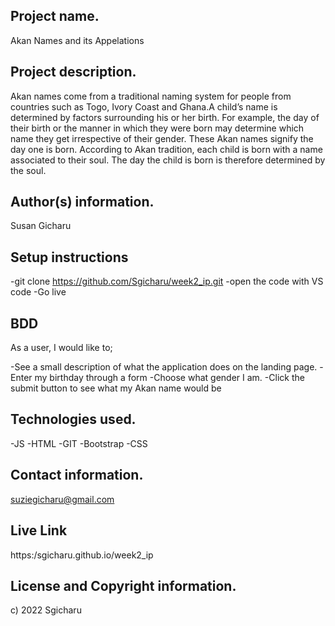 ## Project name.

Akan Names and its Appelations

## Project description.
Akan names come from a traditional naming system for people from countries such as Togo, Ivory Coast and Ghana.A child’s name is determined by factors surrounding his or her birth. For example, the day of their birth or the manner in which they were born may determine which name they get irrespective of their gender.
These Akan names signify the day one is born. According to Akan tradition, each child is born with a name associated to their soul. The day the child is born is therefore determined by the soul.

## Author(s) information.

Susan Gicharu

## Setup instructions 
-git clone https://github.com/Sgicharu/week2_ip.git
-open the code with VS code
-Go live

## BDD
As a user, I would like to;

-See a  small description of what the application does on the landing page.
-Enter my birthday through a form 
-Choose what gender I am.
-Click the submit button to see what my Akan name would be


## Technologies used.

-JS
-HTML
-GIT
-Bootstrap
-CSS

## Contact information.

suziegicharu@gmail.com

## Live Link

https:/sgicharu.github.io/week2_ip

## License and Copyright information.
c) 2022 Sgicharu